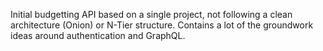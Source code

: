 Initial budgetting API based on a single project, not following a clean architecture (Onion) or N-Tier structure. Contains a lot of the groundwork ideas around authentication and GraphQL.
